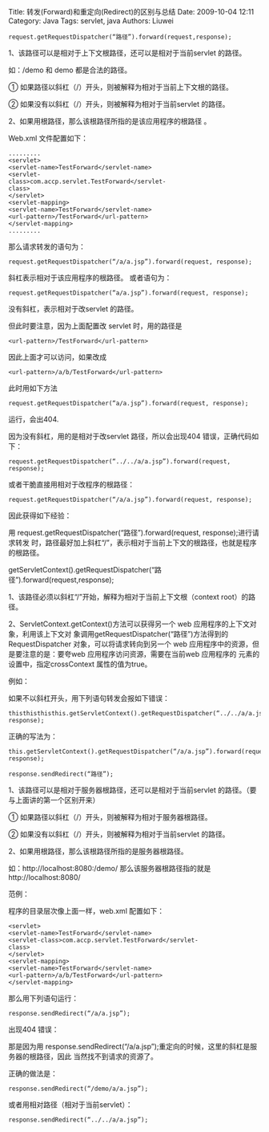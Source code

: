 Title: 转发(Forward)和重定向(Redirect)的区别与总结
Date: 2009-10-04 12:11
Category: Java
Tags: servlet, java
Authors: Liuwei

	request.getRequestDispatcher(“路径”).forward(request,response);

1、该路径可以是相对于上下文根路径，还可以是相对于当前servlet 的路径。

如：/demo 和 demo 都是合法的路径。

① 如果路径以斜杠（/）开头，则被解释为相对于当前上下文根的路径。

② 如果没有以斜杠（/）开头，则被解释为相对于当前servlet 的路径。

2、如果用根路径，那么该根路径所指的是该应用程序的根路径 。

Web.xml 文件配置如下：
	
	.........
	<servlet>
	<servlet-name>TestForward</servlet-name>
	<servlet-
	class>com.accp.servlet.TestForward</servlet-
	class>
	</servlet>
	<servlet-mapping>
	<servlet-name>TestForward</servlet-name>
	<url-pattern>/TestForward</url-pattern>
	</servlet-mapping>
	.........

那么请求转发的语句为：
	
	request.getRequestDispatcher(“/a/a.jsp”).forward(request, response);
	
斜杠表示相对于该应用程序的根路径。
或者语句为：
	
	request.getRequestDispatcher(“a/a.jsp”).forward(request, response);
	
没有斜杠，表示相对于改servlet 的路径。

但此时要注意，因为上面配置改 servlet 时，用的路径是
	
	<url-pattern>/TestForward</url-pattern>
	
因此上面才可以访问，如果改成

	<url-pattern>/a/b/TestForward</url-pattern>

此时用如下方法

	request.getRequestDispatcher(“a/a.jsp”).forward(request, response);
	
运行，会出404.

因为没有斜杠，用的是相对于改servlet 路径，所以会出现404 错误，正确代码如下：

	request.getRequestDispatcher(“../../a/a.jsp”).forward(request, response);
	
或者干脆直接用相对于改程序的根路径：

	request.getRequestDispatcher(“/a/a.jsp”).forward(request, response);
	
因此获得如下经验：

用 request.getRequestDispatcher(“路径”).forward(request, response);进行请求转发
时，路径最好加上斜杠“/”，表示相对于当前上下文的根路径，也就是程序的根路径。


getServletContext().getRequestDispatcher(“路径”).forward(request,response);


1、该路径必须以斜杠“/”开始，解释为相对于当前上下文根（context root）的路径。

2、ServletContext.getContext()方法可以获得另一个 web 应用程序的上下文对象，利用该上下文对
象调用getRequestDispatcher(“路径”)方法得到的RequestDispatcher 对象，可以将请求转向到另一个
web 应用程序中的资源，但是要注意的是：要夸web 应用程序访问资源，需要在当前web 应用程序的
<context>
元素的设置中，指定crossContext 属性的值为true。

例如：

如果不以斜杠开头，用下列语句转发会报如下错误：

	thisthisthisthis.getServletContext().getRequestDispatcher(“../../a/a.jsp”).forward(request, response);

正确的写法为：

	this.getServletContext().getRequestDispatcher(“/a/a.jsp”).forward(request, response);
	
	response.sendRedirect(“路径”);


1、该路径可以是相对于服务器根路径，还可以是相对于当前servlet 的路径。（要与上面讲的第一个区别开来）

① 如果路径以斜杠（/）开头，则被解释为相对于服务器根路径。

② 如果没有以斜杠（/）开头，则被解释为相对于当前servlet 的路径。

2、如果用根路径，那么该根路径所指的是服务器根路径。

如：http://localhost:8080:/demo/ 那么该服务器根路径指的就是 http://localhost:8080/

范例：

程序的目录层次像上面一样，web.xml 配置如下：

	<servlet>
	<servlet-name>TestForward</servlet-name>
	<servlet-class>com.accp.servlet.TestForward</servlet-
	class>
	</servlet>
	<servlet-mapping>
	<servlet-name>TestForward</servlet-name>
	<url-pattern>/a/b/TestForward</url-pattern>
	</servlet-mapping>


那么用下列语句运行：

	response.sendRedirect(“/a/a.jsp”);
		
出现404 错误：

那是因为用 response.sendRedirect(“/a/a.jsp”);重定向的时候，这里的斜杠是服务器的根路径，因此
当然找不到请求的资源了。

正确的做法是：
	

	response.sendRedirect(“/demo/a/a.jsp”);
	
或者用相对路径（相对于当前servlet）：

	response.sendRedirect(“../../a/a.jsp”);